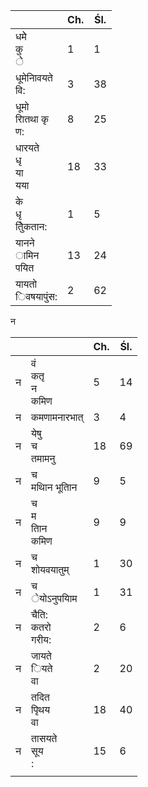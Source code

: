|                              | Ch. | Śl. |
| ---------------------------- | --- | --- |
| धमेे<br/>कु<br/>ेे           | 1   | 1   |
| धूमेनािवयते<br/>वि:          | 3   | 38  |
| धूमो<br/>राितथा कृ<br/>ण:    | 8   | 25  |
| धारयते<br/>धृ<br/>या<br/>यया | 18  | 33  |
| के<br/>धृ<br/>तुेिकतान:      | 1   | 5   |
| यानने<br/>ामिन<br/>पयित      | 13  | 24  |
| यायतो<br/>िवषयापुंस:         | 2   | 62  |

न

|     |                           | Ch. | Śl. |
| --- | ------------------------- | --- | --- |
| न   | वं<br/>कतृ<br/>न<br/>कमिण | 5   | 14  |
| न   | कमणामनारभात्              | 3   | 4   |
| न   | येषु<br/>च<br/>तमामनु     | 18  | 69  |
| न   | च<br/>मथािन भूतािन        | 9   | 5   |
| न   | च<br/>म<br/>तािन<br/>कमिण | 9   | 9   |
| न   | च<br/>शोयवयातुम्          | 1   | 30  |
| न   | च<br/>ेयोऽनुपयािम         | 1   | 31  |
| न   | चैति:<br/>कतरो<br/>गरीय:  | 2   | 6   |
| न   | जायते<br/>ियते<br/>वा     | 2   | 20  |
| न   | तदित<br/>पृिथय<br/>वा     | 18  | 40  |
| न   | तासयते<br/>सूय<br/>:      | 15  | 6   |
|     |                           |     |     |
